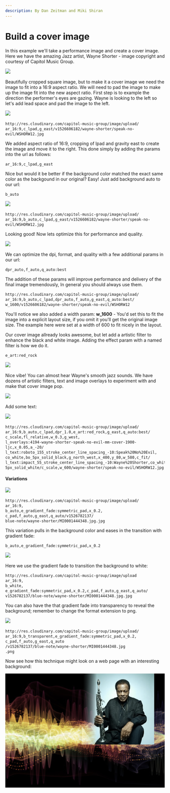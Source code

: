 ```yaml
---
description: By Dan Zeitman and Miki Shiran
---
```


# Build a cover image

In this example we'll take a performance image and create a cover image.   Here we have the amazing Jazz artist, Wayne Shorter  - image copyright and courtesy of Capitol Music Group.

![](http://res.cloudinary.com/capitol-music-group/image/upload/w_400/v1526606182/wayne-shorter/speak-no-evil/WSHORW12.jpg)

Beautifully cropped square image, but to make it a cover image we need the image to fit into a 16:9 aspect ratio.  We will need to pad the image to make up the image fit into the new aspect ratio.   First step is to example the direction the performer's eyes are gazing.  Wayne is looking to the left so let's add lead space and pad the image to the left.

![](http://res.cloudinary.com/capitol-music-group/image/upload/ar_16:9,c_lpad,g_east/w_600/v1526606182/wayne-shorter/speak-no-evil/WSHORW12.jpg)

```text
http://res.cloudinary.com/capitol-music-group/image/upload/
ar_16:9,c_lpad,g_east/v1526606182/wayne-shorter/speak-no-evil/WSHORW12.jpg
```

We added aspect ratio of 16:9, cropping of lpad and gravity east to create the image and move it to the right. This done simply by adding the params into the url as follows:

```text
ar_16:9,c_lpad,g_east
```

Nice but would it be better if the background color matched the exact same color as the backgound in our original?   Easy!  Just add background auto to our url: 

```text
b_auto
```

![](http://res.cloudinary.com/capitol-music-group/image/upload/ar_16:9,b_auto,c_lpad,g_east/w_600/v1526606182/wayne-shorter/speak-no-evil/WSHORW12.jpg)

```text
http://res.cloudinary.com/capitol-music-group/image/upload/
ar_16:9,b_auto,c_lpad,g_east/v1526606182/wayne-shorter/speak-no-evil/WSHORW12.jpg
```

Looking good! Now lets optimize this for performance and quality.

![](http://res.cloudinary.com/capitol-music-group/image/upload/ar_16:9,b_auto,c_lpad,dpr_auto,f_auto,g_east,q_auto:best/w_600/v1526606182/wayne-shorter/speak-no-evil/WSHORW12%20)

We can optimize the dpi, format, and quality with a few additional params in our url:  

```text
dpr_auto,f_auto,q_auto:best
```

The addition of these params will improve performance and delivery of the final image tremendously,  In general you should always use them. 

```text
http://res.cloudinary.com/capitol-music-group/image/upload/
ar_16:9,b_auto,c_lpad,dpr_auto,f_auto,g_east,q_auto:best/
w_1600/v1526606182/wayne-shorter/speak-no-evil/WSHORW12
```

You'll notice we also added a width param: **w\_1600**  - You'd set this to fit the image into a explicit layout size, if you omit it you'll get the original image size.  The example here were set at a width of 600 to fit nicely in the layout.

Our cover image allready looks awesome, but let add a artistic filter to enhance the black and white image.  Adding the effect param with a named filter is how we do it.

```text
e_art:red_rock
```

![](http://res.cloudinary.com/capitol-music-group/image/upload/ar_16:9,b_auto,c_lpad,dpr_auto,f_auto,g_east,q_auto,e_art:red_rock/w_600/v1526606182/wayne-shorter/speak-no-evil/WSHORW12)

Nice vibe!  You can almost hear Wayne's smooth jazz sounds.   We have dozens of artistic filters, text and image overlays to experiment with and make that cover image pop.

![](http://res.cloudinary.com/capitol-music-group/image/upload/ar_16:9,b_auto,c_lpad,dpr_1.0,e_art:red_rock,g_east,q_auto:best/c_scale,fl_relative,w_0.3,g_west,l_overlays:4194-wayne-shorter-speak-no-evil-mm-cover-1900-ljc,x_0.05,a_-20/c_scale,w_600/wayne-shorter/speak-no-evil/WSHORW12.jpg)

Add some text:

![](http://res.cloudinary.com/capitol-music-group/image/upload/ar_16:9,b_auto,c_lpad,dpr_1.0,e_art:red_rock,g_east,q_auto:best/c_scale,fl_relative,w_0.3,g_west,l_overlays:4194-wayne-shorter-speak-no-evil-mm-cover-1900-ljc,x_0.05,a_-20/l_text:roboto_155_stroke_center_line_spacing_-10:Speak%20No%20Evil,co_white,bo_5px_solid_black,g_north_west,x_400,y_80,w_580,c_fit/l_text:impact_55_stroke_center_line_spacing_-10:Wayne%20Shorter,co_white,bo_5px_solid_red/c_scale,w_600/wayne-shorter/speak-no-evil/WSHORW12.jpg)

```text
http://res.cloudinary.com/capitol-music-group/image/upload/
ar_16:9,b_auto,c_lpad,dpr_1.0,e_art:red_rock,g_east,q_auto:best/
c_scale,fl_relative,w_0.3,g_west,
l_overlays:4194-wayne-shorter-speak-no-evil-mm-cover-1900-ljc,x_0.05,a_-20/
l_text:roboto_155_stroke_center_line_spacing_-10:Speak%20No%20Evil,
co_white,bo_5px_solid_black,g_north_west,x_400,y_80,w_580,c_fit/
l_text:impact_55_stroke_center_line_spacing_-10:Wayne%20Shorter,co_white,bo_
5px_solid_white/c_scale,w_600/wayne-shorter/speak-no-evil/WSHORW12.jpg
```

#### Variations

![](http://res.cloudinary.com/capitol-music-group/image/upload/w_600/ar_16:9,b_auto,e_gradient_fade:symmetric_pad,x_0.2,c_pad,f_auto,g_east,q_auto/v1526782137/blue-note/wayne-shorter/MI0001444348.jpg.jpg)

```text
http://res.cloudinary.com/capitol-music-group/image/upload/
ar_16:9,
b_auto,e_gradient_fade:symmetric_pad,x_0.2,
c_pad,f_auto,g_east,q_auto/v1526782137/
blue-note/wayne-shorter/MI0001444348.jpg.jpg
```

This variation pulls in the background color and eases in the transition with gradient fade:

```text
b_auto,e_gradient_fade:symmetric_pad,x_0.2
```

![](http://res.cloudinary.com/capitol-music-group/image/upload/w_600/ar_16:9,b_white,e_gradient_fade:symmetric_pad,x_0.2,c_pad,f_auto,g_east,q_auto/v1526782137/blue-note/wayne-shorter/MI0001444348.jpg.jpg)



Here we use the gradient fade to transition the background to white:

```text
http://res.cloudinary.com/capitol-music-group/image/upload
ar_16:9,
b_white,
e_gradient_fade:symmetric_pad,x_0.2,c_pad,f_auto,g_east,q_auto/
v1526782137/blue-note/wayne-shorter/MI0001444348.jpg.jpg
```

You can also have the that gradient fade into transparency to reveal the background;  remember to change the format extension to png.

![](http://res.cloudinary.com/capitol-music-group/image/upload/w_600/ar_16:9,b_transparent,e_gradient_fade:symmetric_pad,x_0.2,c_pad,f_auto,g_east,q_auto/v1526782137/blue-note/wayne-shorter/MI0001444348.jpg.png)

```text
http://res.cloudinary.com/capitol-music-group/image/upload/
ar_16:9,b_transparent,e_gradient_fade:symmetric_pad,x_0.2,
c_pad,f_auto,g_east,q_auto
/v1526782137/blue-note/wayne-shorter/MI0001444348.jpg
.png
```

Now see how this technique might look on a web page with an interesting background:

![](../.gitbook/assets/transparent-background.png)

